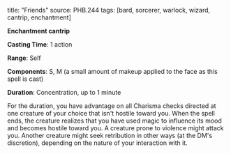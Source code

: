 title: "Friends"
source: PHB.244
tags: [bard, sorcerer, warlock, wizard, cantrip, enchantment]

**Enchantment cantrip**

**Casting Time**: 1 action

**Range**: Self

**Components**: S, M (a small amount of makeup applied to the face as this spell is cast)

**Duration**: Concentration, up to 1 minute

For the duration, you have advantage on all Charisma checks directed at one creature of your choice that isn't hostile toward you. When the spell ends, the creature realizes that you have used magic to influence its mood and becomes hostile toward you. A creature prone to violence might attack you. Another creature might seek retribution in other ways (at the DM's discretion), depending on the nature of your interaction with it.
